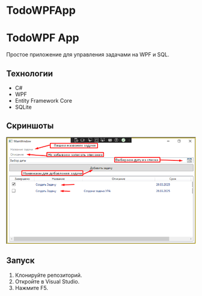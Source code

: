 # TodoWPFApp

# TodoWPF App
Простое приложение для управления задачами на WPF и SQL.

## Технологии
- C#
- WPF
- Entity Framework Core
- SQLite

## Скриншоты
![Скриншот интерфейса](Screenshot_18.png)

## Запуск
1. Клонируйте репозиторий.
2. Откройте в Visual Studio.
3. Нажмите F5.